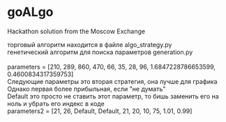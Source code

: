 # goALgo
Hackathon solution from the Moscow Exchange

торговый алгоритм находится в файле algo_strategy.py<br/>генетический алгоритм для поиска параметров generation.py
<br/>
<br/>parameters = [210, 289, 860, 470, 66, 35, 28, 96, 1.6847228786653599, 0.4600834317359753]
<br/>Следующие параметры это вторая стратегия, она лучше для графика
<br/>Однако первая более прибыльная, если "не думать"
<br/>Default это просто не ставить этот параметр, то бишь заменить его на ноль и убрать его индекс в коде
<br/>parameters2 = [21, 26, Default, Default, 21, 20, 10, 75, 1.01, 0.99]
